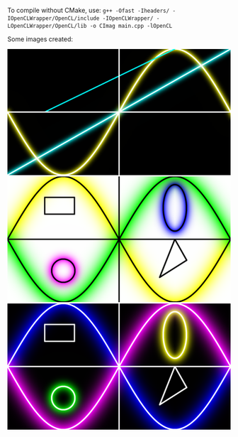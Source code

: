 To compile without CMake, use:
`g++ -Ofast -Iheaders/ -IOpenCLWrapper/OpenCL/include -IOpenCLWrapper/ -LOpenCLWrapper/OpenCL/lib -o CImag main.cpp -lOpenCL`

Some images created:

![firstIMG](imgs/first.png)
![secondIMG](imgs/second.png)
![thirdIMG](imgs/third.png)